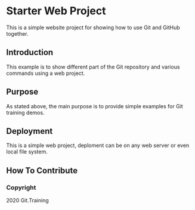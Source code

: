 # Starter Web Project

This is a simple website project for showing how to use Git and GitHub together.

## Introduction

This example is to show different part of the Git repository and various commands using a web project.

## Purpose

As stated above, the main purpose is to provide simple examples for Git training demos.

## Deployment

This is a simple web project, deploment can be on any web server or even local file system.

## How To Contribute

### Copyright

2020 Git.Training